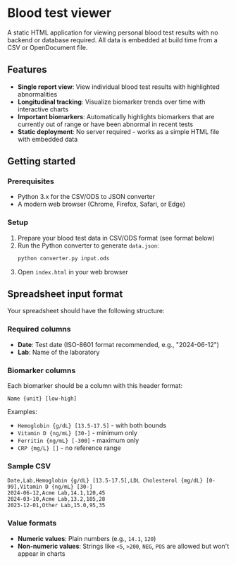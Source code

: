 # Blood test viewer

A static HTML application for viewing personal blood test results with no backend or database required. All data is embedded at build time from a CSV or OpenDocument file.

## Features

- **Single report view**: View individual blood test results with highlighted abnormalities
- **Longitudinal tracking**: Visualize biomarker trends over time with interactive charts
- **Important biomarkers**: Automatically highlights biomarkers that are currently out of range or have been abnormal in recent tests
- **Static deployment**: No server required - works as a simple HTML file with embedded data

## Getting started

### Prerequisites

- Python 3.x for the CSV/ODS to JSON converter
- A modern web browser (Chrome, Firefox, Safari, or Edge)

### Setup

1. Prepare your blood test data in CSV/ODS format (see format below)
2. Run the Python converter to generate `data.json`:
   ```bash
   python converter.py input.ods
   ```
3. Open `index.html` in your web browser

## Spreadsheet input format

Your spreadsheet should have the following structure:

### Required columns
- **Date**: Test date (ISO-8601 format recommended, e.g., "2024-06-12")
- **Lab**: Name of the laboratory

### Biomarker columns
Each biomarker should be a column with this header format:
```
Name {unit} [low-high]
```

Examples:
- `Hemoglobin {g/dL} [13.5-17.5]` - with both bounds
- `Vitamin D {ng/mL} [30-]` - minimum only
- `Ferritin {ng/mL} [-300]` - maximum only
- `CRP {mg/L} []` - no reference range

### Sample CSV
```csv
Date,Lab,Hemoglobin {g/dL} [13.5-17.5],LDL Cholesterol {mg/dL} [0-99],Vitamin D {ng/mL} [30-]
2024-06-12,Acme Lab,14.1,120,45
2024-03-10,Acme Lab,13.2,105,28
2023-12-01,Other Lab,15.0,95,35
```

### Value formats
- **Numeric values**: Plain numbers (e.g., `14.1`, `120`)
- **Non-numeric values**: Strings like `<5`, `>200`, `NEG`, `POS` are allowed but won't appear in charts
